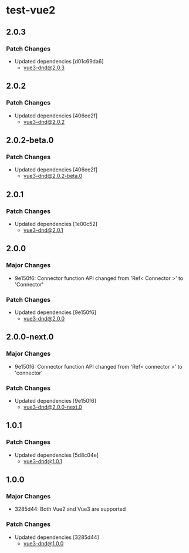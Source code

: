 # test-vue2

## 2.0.3

### Patch Changes

- Updated dependencies [d01c69da6]
  - vue3-dnd@2.0.3

## 2.0.2

### Patch Changes

- Updated dependencies [406ee2f]
  - vue3-dnd@2.0.2

## 2.0.2-beta.0

### Patch Changes

- Updated dependencies [406ee2f]
  - vue3-dnd@2.0.2-beta.0

## 2.0.1

### Patch Changes

- Updated dependencies [1e00c52]
  - vue3-dnd@2.0.1

## 2.0.0

### Major Changes

- 9e150f6: Connector function API changed from 'Ref< Connector >' to 'Connector'

### Patch Changes

- Updated dependencies [9e150f6]
  - vue3-dnd@2.0.0

## 2.0.0-next.0

### Major Changes

- 9e150f6: Connector function API changed from 'Ref< connector >' to 'connector'

### Patch Changes

- Updated dependencies [9e150f6]
  - vue3-dnd@2.0.0-next.0

## 1.0.1

### Patch Changes

- Updated dependencies [5d8c04e]
  - vue3-dnd@1.0.1

## 1.0.0

### Major Changes

- 3285d44: Both Vue2 and Vue3 are supported

### Patch Changes

- Updated dependencies [3285d44]
  - vue3-dnd@1.0.0
